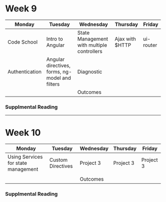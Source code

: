 # Week 9

| Monday         | Tuesday                                         | Wednesday                                  | Thursday        | Friday    |
|----------------|-------------------------------------------------|--------------------------------------------|-----------------|-----------|
| Code School    | Intro to Angular                                | State Management with multiple controllers | Ajax with $HTTP | ui-router |
| Authentication | Angular directives, forms, ng-model and filters | Diagnostic                                 |                 |           |
|                |                                                 | Outcomes                                   |                 |           |

### Supplmental Reading

---

# Week 10

| Monday                              | Tuesday           | Wednesday | Thursday  | Friday    |
|-------------------------------------|-------------------|-----------|-----------|-----------|
| Using Services for state management | Custom Directives | Project 3 | Project 3 | Project 3 |
|                                     |                   |           |           |           |
|                                     |                   | Outcomes  |           |           |

### Supplmental Reading
